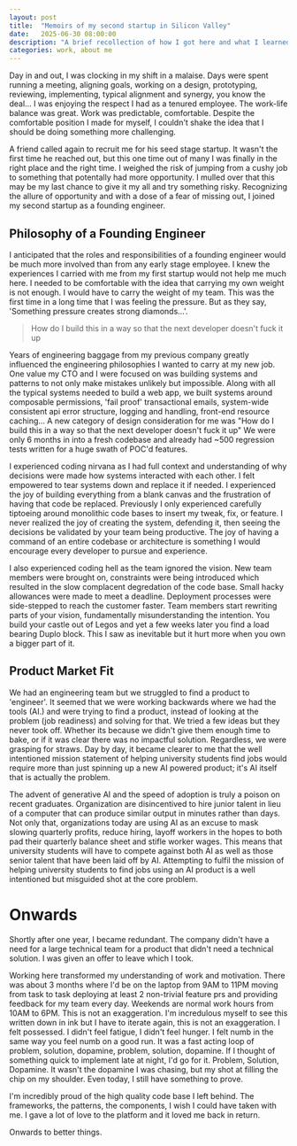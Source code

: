 ```yaml
---
layout: post
title:  "Memoirs of my second startup in Silicon Valley"
date:   2025-06-30 08:00:00
description: "A brief recollection of how I got here and what I learned"
categories: work, about me
---
```


Day in and out, I was clocking in my shift in a malaise. Days were spent running a meeting, aligning goals, working on a design, prototyping, reviewing, implementing, typical alignment and synergy, you know the deal... I was enjoying the respect I had as a tenured employee. The work-life balance was great. Work was predictable, comfortable. Despite the comfortable position I made for myself, I couldn't shake the idea that I should be doing something more challenging.

A friend called again to recruit me for his seed stage startup. It wasn't the first time he reached out, but this one time out of many I was finally in the right place and the right time. I weighed the risk of jumping from a cushy job to something that potentally had more opportunity. I mulled over that this may be my last chance to give it my all and try something risky. Recognizing the allure of opportunity and with a dose of a fear of missing out, I joined my second startup as a founding engineer.

## Philosophy of a Founding Engineer

I anticipated that the roles and responsibilities of a founding engineer would be much more involved than from any early stage employee. I knew the experiences I carried with me from my first startup would not help me much here. I needed to be comfortable with the idea that carrying my own weight is not enough. I would have to carry the weight of my team. This was the first time in a long time that I was feeling the pressure. But as they say, 'Something pressure creates strong diamonds...'.

> How do I build this in a way so that the next developer doesn't fuck it up

Years of engineering baggage from my previous company greatly influenced the engineering philosophies I wanted to carry at my new job. One value my CTO and I were focused on was  building systems and patterns to not only make mistakes unlikely but impossible. Along with all the typical systems needed to build a web app, we built systems around composable permissions, 'fail proof' transactional emails, system-wide consistent api error structure, logging and handling, front-end resource caching... A new category of design consideration for me was "How do I build this in a way so that the next developer doesn't fuck it up"  We were only 6 months in into a fresh codebase and already had ~500 regression tests written for a huge swath of POC'd features. 

I experienced coding nirvana as I had full context and understanding of why decisions were made how systems interacted with each other. I felt empowered to tear systems down and replace it if needed. I experienced the joy of building everything from a blank canvas and the frustration of having that code be replaced. Previously I only experienced carefully tiptoeing around monolithic code bases to insert my tweak, fix, or feature. I never realized the joy of creating the system, defending it, then seeing the decisions be validated by your team being productive. The joy of having a command of an entire codebase or architecture is something I would encourage every developer to pursue and experience.

I also experienced coding hell as the team ignored the vision. New team members were brought on, constraints were being introduced which resulted in the slow complacent degredation of the code base. Small hacky allowances were made to meet a deadline. Deployment processes were side-stepped to reach the customer faster. Team members start rewriting parts of your vision, fundamentally misunderstanding the intention. You build your castle out of Legos and yet a few weeks later you find a load bearing Duplo block. This I saw as inevitable but it hurt more when you own a bigger part of it.

## Product Market Fit

We had an engineering team but we struggled to find a product to 'engineer'. It seemed that we were working backwards where we had the tools (AI.) and were trying to find a product, instead of looking at the problem (job readiness) and solving for that. We tried a few ideas but they never took off. Whether its because we didn't give them enough time to bake, or if it was clear there was no impactful solution. Regardless, we were grasping for straws. Day by day, it became clearer to me that the well intentioned mission statement of helping university students find jobs would require more than just spinning up a new AI powered product; it's AI itself that is actually the problem.

The advent of generative AI and the speed of adoption is truly a poison on recent graduates. Organization are disincentived to hire junior talent in lieu of a computer that can produce similar output in minutes rather than days. Not only that, organizations today are using AI as an excuse to mask slowing quarterly profits, reduce hiring, layoff workers in the hopes to both pad their quarterly balance sheet and stifle worker wages. This means that university students will have to compete against both AI as well as those senior talent that have been laid off by AI. Attempting to fulfil the mission of helping university students to find jobs using an AI product is a well intentioned but misguided shot at the core problem.

# Onwards

Shortly after one year, I became redundant. The company didn't have a need for a large technical team for a product that didn't need a technical solution. I was given an offer to leave which I took.

Working here transformed my understanding of work and motivation. There was about 3 months where I'd be on the laptop from 9AM to 11PM moving from task to task deploying at least 2 non-trivial feature prs and providing feedback for my team every day. Weekends are normal work hours from 10AM to 6PM. This is not an exaggeration. I'm incredulous myself to see this written down in ink but I have to iterate again, this is not an exaggeration. I felt possessed. I didn't feel fatigue, I didn't feel hunger. I felt numb in the same way you feel numb on a good run. It was a fast acting loop of problem, solution, dopamine, problem, solution, dopamine. If I thought of something quick to implement late at night, I'd go for it. Problem, Solution, Dopamine. It wasn't the dopamine I was chasing, but my shot at filling the chip on my shoulder. Even today, I still have something to prove. 

I'm incredibly proud of the high quality code base I left behind. The frameworks, the patterns, the components, I wish I could have taken with me. I gave a lot of love to the platform and it loved me back in return.

Onwards to better things.


